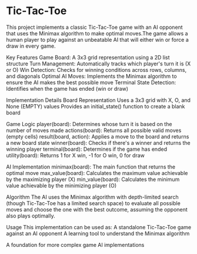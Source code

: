 # Tic-Tac-Toe
This project implements a classic Tic-Tac-Toe game with an AI opponent that uses the Minimax algorithm to make optimal moves.The game allows a human player to play against an unbeatable AI that will either win or force a draw in every game.

Key Features
Game Board: A 3x3 grid representation using a 2D list structure
Turn Management: Automatically tracks which player's turn it is (X or O)
Win Detection: Checks for winning conditions across rows, columns, and diagonals
Optimal AI Moves: Implements the Minimax algorithm to ensure the AI makes the best possible move
Terminal State Detection: Identifies when the game has ended (win or draw)

Implementation Details
Board Representation
Uses a 3x3 grid with X, O, and None (EMPTY) values
Provides an initial_state() function to create a blank board

Game Logic
player(board): Determines whose turn it is based on the number of moves made
actions(board): Returns all possible valid moves (empty cells)
result(board, action): Applies a move to the board and returns a new board state
winner(board): Checks if there's a winner and returns the winning player
terminal(board): Determines if the game has ended
utility(board): Returns 1 for X win, -1 for O win, 0 for draw

AI Implementation
minimax(board): The main function that returns the optimal move
max_value(board): Calculates the maximum value achievable by the maximizing player (X)
min_value(board): Calculates the minimum value achievable by the minimizing player (O)

Algorithm
The AI uses the Minimax algorithm with depth-limited search (though Tic-Tac-Toe has a limited search space) to evaluate all possible moves and choose the one with the best outcome, assuming the opponent also plays optimally.

Usage
This implementation can be used as:
A standalone Tic-Tac-Toe game against an AI opponent
A learning tool to understand the Minimax algorithm

A foundation for more complex game AI implementations
